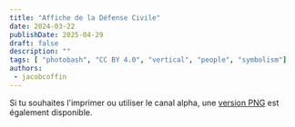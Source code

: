 ```yaml
---
title: "Affiche de la Défense Civile"
date: 2024-03-22
publishDate: 2025-04-29
draft: false
description: ""
tags: [ "photobash", "CC BY 4.0", "vertical", "people", "symbolism"]
authors:
 - jacobcoffin
---
```


Si tu souhaites l'imprimer ou utiliser le canal alpha, une <a href="/art/jacob-coffin-civil-defense-poster/full_resolution_print.png" target="_blank">version PNG</a> est également disponible.

